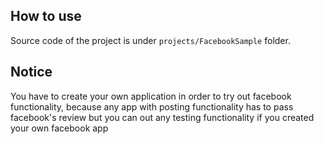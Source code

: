 ## How to use
Source code of the project is under `projects/FacebookSample` folder.

## Notice
You have to create your own application in order to try out facebook functionality, because any app with posting functionality 
has to pass facebook's review but you can out any testing functionality if you created your own facebook app

